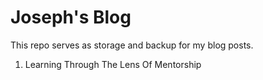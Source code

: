 # Joseph's Blog

This repo serves as storage and backup for my blog posts.

1. Learning Through The Lens Of Mentorship
